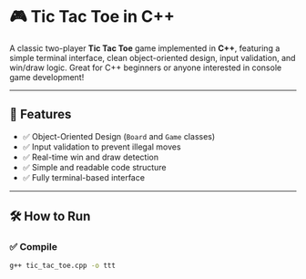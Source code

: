 # 🎮 Tic Tac Toe in C++

A classic two-player **Tic Tac Toe** game implemented in **C++**, featuring a simple terminal interface, clean object-oriented design, input validation, and win/draw logic. Great for C++ beginners or anyone interested in console game development!

---

## 🧱 Features

- ✅ Object-Oriented Design (`Board` and `Game` classes)
- ✅ Input validation to prevent illegal moves
- ✅ Real-time win and draw detection
- ✅ Simple and readable code structure
- ✅ Fully terminal-based interface

---

## 🛠️ How to Run

### ✅ Compile

```bash
g++ tic_tac_toe.cpp -o ttt
